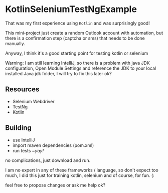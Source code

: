 # KotlinSeleniumTestNgExample
That was my first experience using `Kotlin` and was surprisingly good!

This mini-project just create a random Outlook account with automation, but there is a confirmation step (captcha or sms) that needs to be done manually.

Anyway, I think it's a good starting point for testing kotlin or selenium

Warning: I am still learning IntelliJ, so there is a problem with java JDK configuration, Open Module Settings and reference the JDK to your local installed Java jdk folder, I will try to fix this later ok?

## Resources
- Selenium Webdriver
- TestNg
- Kotlin

## Building
- use IntelliJ
- import maven dependencies (pom.xml)
- run tests _*~yay!*_

no complications, just download and run.

I am no expert in any of these frameworks / language, so don't expect too much, I did this just for training kotlin, selenium and of course, for fun.  (:

feel free to propose changes or ask me help ok?

